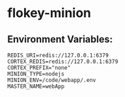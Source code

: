 # flokey-minion


## Environment Variables:
```
REDIS_URI=redis://127.0.0.1:6379
CORTEX_REDIS=redis://127.0.0.1:6379
CORTEX_PREFIX="none"
MINION_TYPE=nodejs
MINION_ENV=/code/webapp/.env
MASTER_NAME=webApp
```
